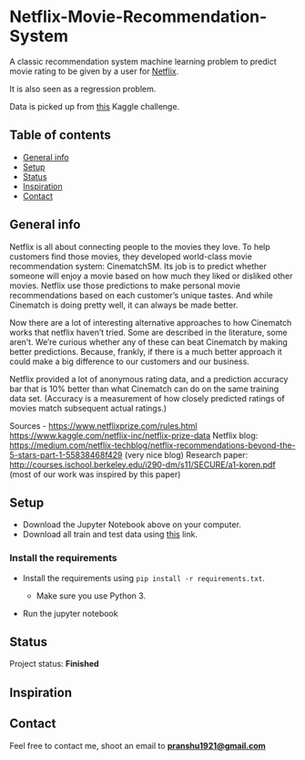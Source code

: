 # Netflix-Movie-Recommendation-System
A classic recommendation system machine learning problem to predict movie rating to be given by a user for [Netflix](https://www.netflix.com).

It is also seen as a regression problem.

Data is picked up from [this](https://www.kaggle.com/netflix-inc/netflix-prize-data) Kaggle challenge.

## Table of contents
* [General info](#general-info)
* [Setup](#setup)
* [Status](#status)
* [Inspiration](#inspiration)
* [Contact](#contact)

## General info

Netflix is all about connecting people to the movies they love. To help customers find those movies, they developed world-class movie recommendation system: CinematchSM. Its job is to predict whether someone will enjoy a movie based on how much they liked or disliked other movies. Netflix use those predictions to make personal movie recommendations based on each customer’s unique tastes. And while Cinematch is doing pretty well, it can always be made better.

Now there are a lot of interesting alternative approaches to how Cinematch works that netflix haven’t tried. Some are described in the literature, some aren’t. We’re curious whether any of these can beat Cinematch by making better predictions. Because, frankly, if there is a much better approach it could make a big difference to our customers and our business.

Netflix provided a lot of anonymous rating data, and a prediction accuracy bar that is 10% better than what Cinematch can do on the same training data set. (Accuracy is a measurement of how closely predicted ratings of movies match subsequent actual ratings.)

Sources -
https://www.netflixprize.com/rules.html
https://www.kaggle.com/netflix-inc/netflix-prize-data
Netflix blog: https://medium.com/netflix-techblog/netflix-recommendations-beyond-the-5-stars-part-1-55838468f429 (very nice blog)
Research paper: http://courses.ischool.berkeley.edu/i290-dm/s11/SECURE/a1-koren.pdf (most of our work was inspired by this paper)

## Setup

* Download the Jupyter Notebook above on your computer.
* Download all train and test data using [this](https://drive.google.com/drive/folders/10CopA7o0l9qF4ZfamvM326KjAM7dl1RT) link.

### Install the requirements
 
* Install the requirements using `pip install -r requirements.txt`.
    * Make sure you use Python 3.
    
* Run the jupyter notebook

## Status
Project status: **Finished**

## Inspiration


## Contact
Feel free to contact me, shoot an email to **pranshu1921@gmail.com**
